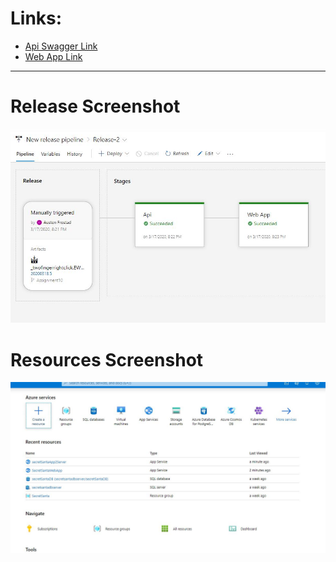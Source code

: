 # Links:
- [Api Swagger Link](http://secretsantaapp2server.azurewebsites.net/swagger)
- [Web App Link](https://secretsantawebapp.azurewebsites.net)

---

# Release Screenshot
![Release Screenshot](./Release_Screenshot.JPG) 
# Resources Screenshot
![Resources Screenshot](./Resource_Screenshot.JPG) 

